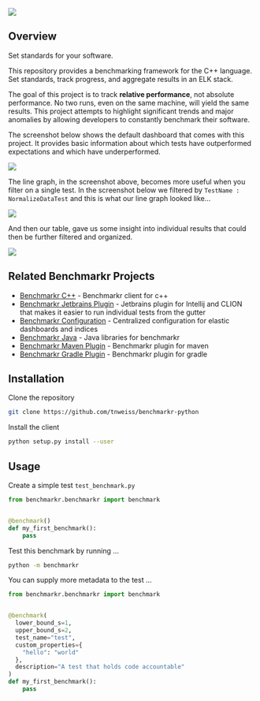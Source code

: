 ![](images/BenchmarkrCPP.svg)

## Overview

Set standards for your software. 

This repository provides a benchmarking framework for the C++ language. Set standards, track progress, and aggregate 
results in an ELK stack.

The goal of this project is to track **relative performance**, not absolute performance. No two runs, even on the same machine,
will yield the same results. This project attempts to highlight significant trends and major anomalies by allowing 
developers to constantly benchmark their software.

The screenshot below shows the default dashboard that comes with this project. It provides basic information about
which tests have outperformed expectations and which have underperformed.

![](images/BenchmarkrDashboard.PNG)

The line graph, in the screenshot above, becomes more useful when you filter on a single test. In the screenshot below
we filtered by `TestName : NormalizeDataTest` and this is what our line graph looked like...

![](images/BenchmarkrDashboardLineGraph.PNG)

And then our table, gave us some insight into individual results that could then be further filtered and organized.

![](images/BenchmarkrDashboardTable.PNG)

## Related Benchmarkr Projects

- [Benchmarkr C++](https://github.com/tnweiss/Benchmarkr-cpp) -
  Benchmarkr client for c++
- [Benchmarkr Jetbrains Plugin](https://github.com/tnweiss/benchmarkr-jetbrains-plugin) -
  Jetbrains plugin for Intellij and CLION that makes it easier to run individual tests from the gutter
- [Benchmarkr Configuration](https://github.com/tnweiss/benchmarkr-configuration) -
  Centralized configuration for elastic dashboards and indices
- [Benchmarkr Java](https://github.com/tnweiss/benchmarkr-java) -
  Java libraries for benchmarkr
- [Benchmarkr Maven Plugin](https://github.com/tnweiss/benchmarkr-java-maven-plugin) -
  Benchmarkr plugin for maven
- [Benchmarkr Gradle Plugin](https://github.com/tnweiss/benchmarkr-java-gradle-plugin) -
  Benchmarkr plugin for gradle

## Installation

Clone the repository

```bash
git clone https://github.com/tnweiss/benchmarkr-python
```

Install the client

```bash
python setup.py install --user
```

## Usage

Create a simple test `test_benchmark.py`

```python
from benchmarkr.benchmarkr import benchmark


@benchmark()
def my_first_benchmark():
    pass

```

Test this benchmark by running ...

```bash
python -m benchmarkr
```

You can supply more metadata to the test ...

```python
from benchmarkr.benchmarkr import benchmark


@benchmark(
  lower_bound_s=1,
  upper_bound_s=2,
  test_name="test",
  custom_properties={
    "hello": "world"
  },
  description="A test that holds code accountable"
)
def my_first_benchmark():
    pass

```
